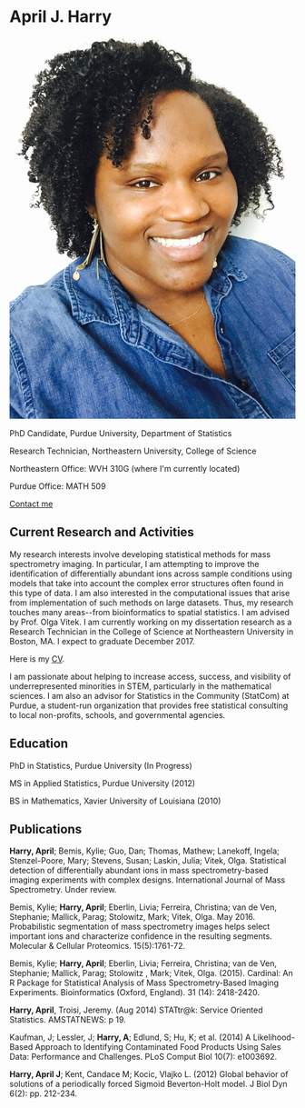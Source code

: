 # April J. Harry
![April J Harry](aprilharry.jpg)

PhD Candidate, Purdue University, Department of Statistics

Research Technician, Northeastern University, College of Science

Northeastern Office: WVH 310G (where I'm currently located)

Purdue Office: MATH 509

[Contact me](mailto:harry.april@gmail.com)

## Current Research and Activities
My research interests involve developing statistical methods for mass spectrometry imaging. In particular, I am attempting to improve the identification of differentially abundant ions across sample conditions using models that take into account the complex error structures often found in this type of data. I am also interested in the computational issues that arise from implementation of such methods on large datasets. Thus, my research touches many areas--from bioinformatics to spatial statistics. I am advised by Prof. Olga Vitek. I am currently working on my dissertation research as a Research Technician in the College of Science at Northeastern University in Boston, MA. I expect to graduate December 2017.

Here is my [CV](AHarryCV_Summer17_web.pdf).

I am passionate about helping to increase access, success, and visibility of underrepresented minorities in STEM, particularly in the mathematical sciences. I am also an advisor for Statistics in the Community (StatCom) at Purdue, a student-run organization that provides free statistical consulting to local non-profits, schools, and governmental agencies.

## Education
PhD in Statistics, Purdue University (In Progress) 

MS in Applied Statistics, Purdue University (2012) 

BS in Mathematics, Xavier University of Louisiana (2010)

## Publications
**Harry, April**; Bemis, Kylie; Guo, Dan; Thomas, Mathew; Lanekoff, Ingela; Stenzel-Poore, Mary; Stevens, Susan; Laskin, Julia; Vitek, Olga. Statistical detection of differentially abundant ions in mass spectrometry-based imaging experiments with complex designs. International Journal of Mass Spectrometry. Under review.

Bemis, Kylie; **Harry, April**; Eberlin, Livia; Ferreira, Christina; van de Ven, Stephanie; Mallick, Parag; Stolowitz, Mark; Vitek, Olga. May 2016. Probabilistic segmentation of mass spectrometry images helps select important ions and characterize confidence in the resulting segments. Molecular & Cellular Proteomics. 15(5):1761-72.

Bemis, Kylie; **Harry, April**; Eberlin, Livia; Ferreira, Christina; van de Ven, Stephanie; Mallick, Parag; Stolowitz , Mark; Vitek, Olga. (2015). Cardinal: An R Package for Statistical Analysis of Mass Spectrometry-Based Imaging Experiments. Bioinformatics (Oxford, England). 31 (14): 2418-2420.

**Harry, April**, Troisi, Jeremy. (Aug 2014) STATtr@k: Service Oriented Statistics. AMSTATNEWS: p 19.

Kaufman, J; Lessler, J; **Harry, A**; Edlund, S; Hu, K; et al. (2014) A Likelihood-Based Approach to Identifying Contaminated Food Products Using Sales Data: Performance and Challenges. PLoS Comput Biol 10(7): e1003692.

**Harry, April J**; Kent, Candace M; Kocic, Vlajko L. (2012) Global behavior of solutions of a periodically forced Sigmoid Beverton-Holt model. J Biol Dyn 6(2): pp. 212-234.
